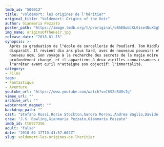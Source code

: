 ```yaml
---
tmdb_id: "500912"
title: "Voldemort: les origines de l'héritier"
original_title: "Voldemort: Origins of the Heir"
author: Gianmaria Pezzato
poster_path: "https://image.tmdb.org/t/p/original/o8hE0wbJKL0ise4NuX3g5vZHznv.jpg"
img_name: originsOfTheHeir.jpg
release_date: "2018-01-13"
synopsis: >-
  Après sa graduation de l"école de sorcellerie de Poudlard, Tom Riddle
  disparaît. Il revient dix ans plus tard, avec de nouveaux pouvoirs et un
  nouveau nom. Son voyage à la recherche des secrets de la magie noire l"a
  profondément changé, et il appartient à deux vieilles connaissances de
  l"arrêter avant qu"il n"atteigne son objectif: l"immortalité.
category:
- Films
tags:
- Fantastique
- Aventure
youtube_url: "https://www.youtube.com/watch?v=C6SZa5U8sIg"
vimeo_url: ""
archive_url: ""
webtorrent_magnet: ""
backdrop_path: ""
cast: "Stefano Rossi,Rorie Stockton,Aurora Moroni,Andrea Baglio,Davide Ellena"
crew: "J.K. Rowling,Gianmaria Pezzato,Gianmaria Pezzato"
imdb_id: tt6977356
adult: "false"
date: "2018-02-17T10:41:57.607Z"
slug: voldemort-les-origines-de-lheritier
---
```

